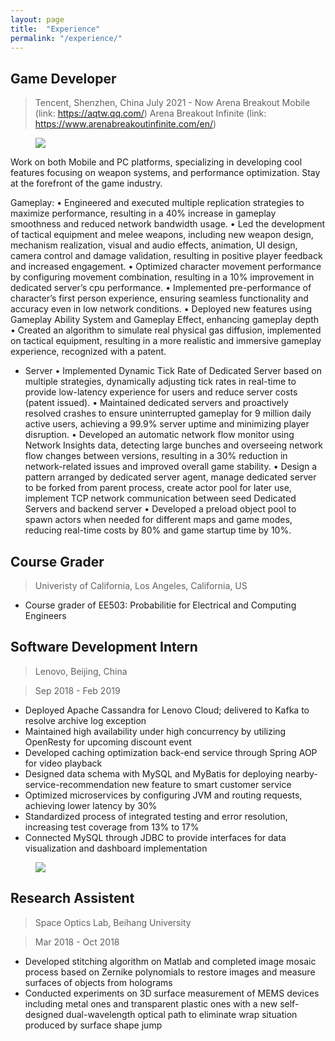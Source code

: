 ```yaml
---
layout: page
title:  "Experience"
permalink: "/experience/"
---
```

## Game Developer
> Tencent, Shenzhen, China
> July 2021 - Now
> Arena Breakout Mobile (link: https://aqtw.qq.com/)
> Arena Breakout Infinite (link: https://www.arenabreakoutinfinite.com/en/)
<figure>
    <img src="../../../assets/images/aba.jpg" />
</figure>

Work on both Mobile and PC platforms, specializing in developing cool features focusing on weapon systems, and performance optimization. Stay at the forefront of the game industry.

Gameplay:
• Engineered and executed multiple replication strategies to maximize performance, resulting in a 40% increase in
gameplay smoothness and reduced network bandwidth usage.
• Led the development of tactical equipment and melee weapons, including new weapon design, mechanism realization,
visual and audio effects, animation, UI design, camera control and damage validation, resulting in positive player
feedback and increased engagement.
• Optimized character movement performance by configuring movement combination, resulting in a 10% improvement in
dedicated server’s cpu performance.
• Implemented pre-performance of character’s first person experience, ensuring seamless functionality and accuracy even
in low network conditions.
• Deployed new features using Gameplay Ability System and Gameplay Effect, enhancing gameplay depth
• Created an algorithm to simulate real physical gas diffusion, implemented on tactical equipment, resulting in a more
realistic and immersive gameplay experience, recognized with a patent.
- Server
• Implemented Dynamic Tick Rate of Dedicated Server based on multiple strategies, dynamically adjusting tick rates in
real-time to provide low-latency experience for users and reduce server costs (patent issued).
• Maintained dedicated servers and proactively resolved crashes to ensure uninterrupted gameplay for 9 million daily
active users, achieving a 99.9% server uptime and minimizing player disruption.
• Developed an automatic network flow monitor using Network Insights data, detecting large bunches and overseeing
network flow changes between versions, resulting in a 30% reduction in network-related issues and improved overall
game stability.
• Design a pattern arranged by dedicated server agent, manage dedicated server to be forked from parent process, create
actor pool for later use, implement TCP network communication between seed Dedicated Servers and backend server
• Developed a preload object pool to spawn actors when needed for different maps and game modes, reducing real-time
costs by 80% and game startup time by 10%.
  
## Course Grader
> Univeristy of California, Los Angeles, California, US

- Course grader of EE503: Probabilitie for Electrical and Computing Engineers

## Software Development Intern
> Lenovo, Beijing, China

> Sep 2018 - Feb 2019

- Deployed Apache Cassandra for Lenovo Cloud; delivered to Kafka to resolve archive log exception
- Maintained high availability under high concurrency by utilizing OpenResty for upcoming discount event
- Developed caching optimization back-end service through Spring AOP for video playback
- Designed data schema with MySQL and MyBatis for deploying nearby-service-recommendation new feature
to smart customer service
- Optimized microservices by configuring JVM and routing requests, achieving lower latency by 30%
- Standardized process of integrated testing and error resolution, increasing test coverage from 13% to 17%
- Connected MySQL through JDBC to provide interfaces for data visualization and dashboard implementation

<figure>
    <img src="../../../assets/images/IMG_1092.jpeg" />
</figure>

## Research Assistent
> Space Optics Lab, Beihang University

> Mar 2018 - Oct 2018

- Developed stitching algorithm on Matlab and completed image mosaic process based on Zernike polynomials to restore images and measure surfaces of objects from holograms
- Conducted experiments on 3D surface measurement of MEMS devices including metal ones and transparent plastic ones with a new self-designed dual-wavelength optical path to eliminate wrap situation produced by surface shape jump
